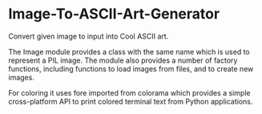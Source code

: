 # Image-To-ASCII-Art-Generator
Convert given image to input into Cool ASCII art.


The Image module provides a class with the same name which is used to represent a PIL image.
The module also provides a number of factory functions, including functions to load images from files, and to create new images.

For coloring it uses fore imported from colorama which provides a simple cross-platform API to print colored terminal text from Python applications.
